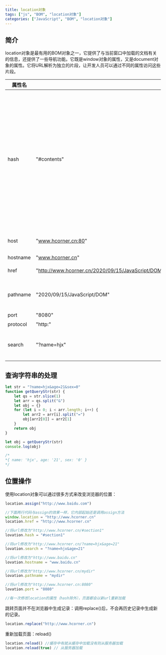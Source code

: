 ```yaml
---
title: location对象
tags: ["js", "BOM", "location对象"]
categories: ["JavaScript", "BOM", "location对象"]
---
```


## 简介

location对象是最有用的BOM对象之一，它提供了与当前窗口中加载的文档有关的信息，还提供了一些导航功能。它既是window对象的属性，又是document对象的属性。它将URL解析为独立的片段，让开发人员可以通过不同的属性访问这些片段。

| 属性名   | 例子                                                         | 说明                                                         |
| -------- | ------------------------------------------------------------ | ------------------------------------------------------------ |
| hash     | "#contents"                                                  | 返回URL中的hash（#后跟0或多个字符），如果URL中不包含散列，则返回空串 |
| host     | "www.hcorner.cn:80"                                          | 域名+端口                                                    |
| hostname | "www.hcorner.cn"                                             | 域名                                                         |
| href     | "http://www.hcorner.cn/2020/09/15/JavaScript/DOM/%E4%BA%8B%E4%BB%B6%E4%BB%A3%E7%90%86/" | 完整的url                                                    |
| pathname | "2020/09/15/JavaScript/DOM"                                  | url中的目录/文件名                                           |
| port     | "8080"                                                       | 端口                                                         |
| protocol | "http:"                                                      | 协议                                                         |
| search   | "?name=hjx"                                                  | url中的查询字符串                                            |

<!--more-->

## 查询字符串的处理

```js
let str = "?name=hjx&age=21&sex=0"
function getQueryStr(str) {
    let qs = str.slice(1)
    let arr = qs.split("&")
    let obj = {}
    for (let i = 0; i < arr.length; i++) {
        let arr2 = arr[i].split("=")
        obj[arr2[0]] = arr2[1]
    }
    return obj
}

let obj = getQueryStr(str)
console.log(obj)

/*
*{ name: 'hjx', age: '21', sex: '0' }
*/
```

## 位置操作

使用location对象可以通过很多方式来改变浏览器的位置：

```js
location.assign("http://www.baidu.com")

//下面两行代码与assign的效果一样，它内部起始还是调用assign方法
window.location = "http://www.hcorner.cn"
location.href = "http://www.hcorner.cn"

//将url修改为"http://www.hcorner.cn/#section1"
lovation.hash = "#section1"

//将url修改为"http://www.hcorner.cn/?name=hjx&age=21"
lovation.search = "?name=hjx&age=21"

//将url修改为"http://www.baidu.cn"
lovation.hostname = "www.baidu.cn"

//将url修改为"http://www.hcorner.cn/mydir"
lovation.pathname = "mydir"

//将url修改为"http://www.hcorner.cn:8080"
lovation.port = "8080"

//每一次修改location的属性（hash除外），页面都会以新url重新加载

```

跳转页面并不在浏览器中生成记录：调用replace()后，不会再历史记录中生成新的记录。

```js
location.replace("http://www.hcorner.cn")
```

重新加载页面：reload()

```js
location.reload() //缓存中有就从缓存中加载没有则从服务器加载
location.reload(true) // 从服务器加载
```

